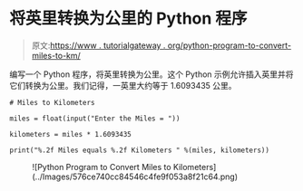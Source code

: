 # 将英里转换为公里的 Python 程序

> 原文:[https://www . tutorialgateway . org/python-program-to-convert-miles-to-km/](https://www.tutorialgateway.org/python-program-to-convert-miles-to-kilometers/)

编写一个 Python 程序，将英里转换为公里。这个 Python 示例允许插入英里并将它们转换为公里。我们记得，一英里大约等于 1.6093435 公里。

```
# Miles to Kilometers

miles = float(input("Enter the Miles = "))

kilometers = miles * 1.6093435

print("%.2f Miles equals %.2f Kilometers " %(miles, kilometers))
```

<figure class="wp-block-image size-large">![Python Program to Convert Miles to Kilometers](../Images/576ce740cc84546c4fe9f053a8f21c64.png)</figure>